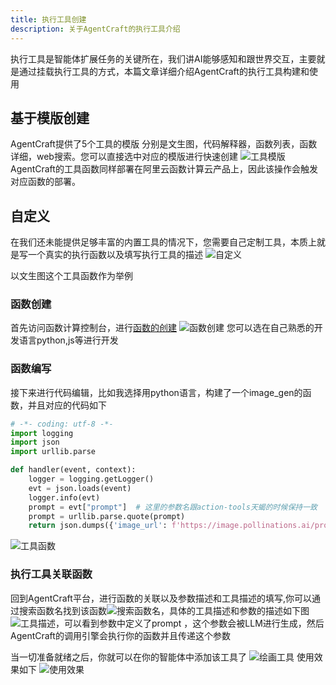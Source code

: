```yaml
---
title: 执行工具创建
description: 关于AgentCraft的执行工具介绍
---
```


执行工具是智能体扩展任务的关键所在，我们讲AI能够感知和跟世界交互，主要就是通过挂载执行工具的方式，本篇文章详细介绍AgentCraft的执行工具构建和使用

## 基于模版创建
AgentCraft提供了5个工具的模版 分别是文生图，代码解释器，函数列表，函数详细，web搜索。您可以直接选中对应的模版进行快速创建
![工具模版](https://img.alicdn.com/imgextra/i1/O1CN01lXKWg125MYAocMeT3_!!6000000007512-0-tps-3426-1738.jpg)
AgentCraft的工具函数同样部署在阿里云函数计算云产品上，因此该操作会触发对应函数的部署。
## 自定义
在我们还未能提供足够丰富的内置工具的情况下，您需要自己定制工具，本质上就是写一个真实的执行函数以及填写执行工具的描述
![自定义](https://img.alicdn.com/imgextra/i1/O1CN01QvEXbF1d6EpGxMUAV_!!6000000003686-0-tps-3742-1894.jpg)

以文生图这个工具函数作为举例
### 函数创建
首先访问函数计算控制台，进行[函数的创建](https://fcnext.console.aliyun.com/cn-hangzhou/functions/create) ![函数创建](https://img.alicdn.com/imgextra/i3/O1CN01tngaKh1u5dm7tjiQC_!!6000000005986-0-tps-3832-1918.jpg)
您可以选在自己熟悉的开发语言python,js等进行开发
### 函数编写
接下来进行代码编辑，比如我选择用python语言，构建了一个image_gen的函数，并且对应的代码如下
```python
# -*- coding: utf-8 -*-
import logging
import json
import urllib.parse

def handler(event, context):
    logger = logging.getLogger()
    evt = json.loads(event)
    logger.info(evt)
    prompt = evt["prompt"]  # 这里的参数名跟action-tools天蝎的时候保持一致
    prompt = urllib.parse.quote(prompt)
    return json.dumps({'image_url': f'https://image.pollinations.ai/prompt/{prompt}'}, ensure_ascii=False)


```

![工具函数](https://img.alicdn.com/imgextra/i4/O1CN01q9Kdkg1MJCZCHsVjC_!!6000000001413-0-tps-3772-1826.jpg)
### 执行工具关联函数
回到AgentCraft平台，进行函数的关联以及参数描述和工具描述的填写,你可以通过搜索函数名找到该函数![搜索函数名](https://img.alicdn.com/imgextra/i4/O1CN01N7TOpZ23LW2oow81p_!!6000000007239-0-tps-3820-1970.jpg)，具体的工具描述和参数的描述如下图![工具描述](https://img.alicdn.com/imgextra/i2/O1CN01eFvaG01Hr1jxWcyLo_!!6000000000810-0-tps-2794-1888.jpg)，可以看到参数中定义了prompt ，这个参数会被LLM进行生成，然后AgentCraft的调用引擎会执行你的函数并且传递这个参数

当一切准备就绪之后，你就可以在你的智能体中添加该工具了
![绘画工具](https://img.alicdn.com/imgextra/i1/O1CN01AMgc6J208HkxOdQuy_!!6000000006804-0-tps-3554-1832.jpg)
使用效果如下
![使用效果](https://img.alicdn.com/imgextra/i3/O1CN01DaOig21FAJZTlTDAB_!!6000000000446-0-tps-3548-1834.jpg)